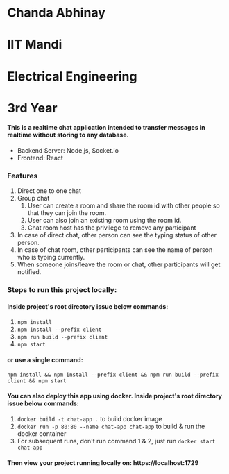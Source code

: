 # Chanda Abhinay
# IIT Mandi
# Electrical Engineering
# 3rd Year

#### This is a realtime chat application intended to transfer messages in realtime without storing to any database.   
* Backend Server: Node.js, Socket.io
* Frontend: React

### Features
1. Direct one to one chat
2. Group chat
   1. User can create a room and share the room id with other people so that they can join the room.
   2. User can also join an existing room using the room id.
   3. Chat room host has the privilege to remove any participant
3. In case of direct chat, other person can see the typing status of other person.
4. In case of chat room, other participants can see the name of person who is typing currently.
5. When someone joins/leave the room or chat, other participants will get notified.

### Steps to run this project locally:

#### Inside project's root directory issue below commands:
1. ```npm install```
2. ```npm install --prefix client```
3. ```npm run build --prefix client```
4. ```npm start```

#### or use a single command:
```npm install && npm install --prefix client && npm run build --prefix client && npm start```

#### You can also deploy this app using docker. Inside project's root directory issue below commands:
1. ```docker build -t chat-app .``` to build docker image
2. ```docker run -p 80:80 --name chat-app chat-app``` to build & run the docker container
3. For subsequent runs, don't run command 1 & 2, just run ```docker start chat-app```

####  Then view your project running locally on: https://localhost:1729


